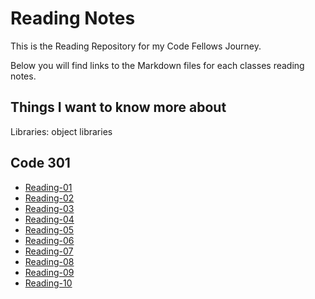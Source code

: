 # Reading Notes
This is the Reading Repository for my Code Fellows Journey. 

Below you will find links to the Markdown files for each classes reading notes.

## Things I want to know more about
Libraries: object libraries

## Code 301
- [Reading-01](301/Reading-01.md)
- [Reading-02](301/Reading-02.md)
- [Reading-03](301/Reading-03.md)
- [Reading-04](301/Reading-04.md)
- [Reading-05](301/Reading-05.md)
- [Reading-06](301/Reading-06.md)
- [Reading-07](301/Reading-07.md)
- [Reading-08](301/Reading-08.md)
- [Reading-09](301/Reading-09.md)
- [Reading-10](301/Reading-10.md)